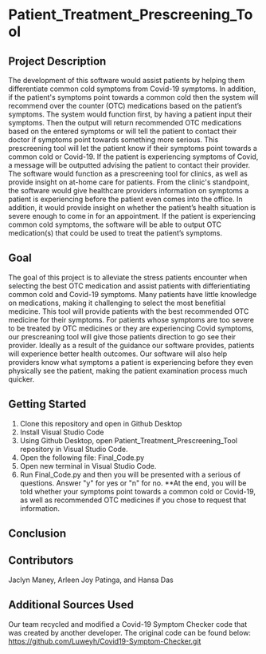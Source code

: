 # Patient_Treatment_Prescreening_Tool

## Project Description
The development of this software would assist patients by helping them differentiate common cold symptoms from Covid-19 symptoms. In addition, if the patient's symptoms point towards a common cold then the system will recommend over the counter (OTC) medications based on the patient’s symptoms. The system would function first, by having a patient input their symptoms. Then the output will return recommended OTC medications based on the entered symptoms or will tell the patient to contact their doctor if symptoms point towards something more serious. This prescreening tool will let the patient know if their symptoms point towards a common cold or Covid-19. If the patient is experiencing symptoms of Covid, a message will be outputted advising the patient to contact their provider. The software would function as a prescreening tool for clinics, as well as provide insight on at-home care for patients. From the clinic's standpoint, the software would give healthcare providers information on symptoms a patient is experiencing before the patient even comes into the office. In addition, it would provide insight on whether the patient’s health situation is severe enough to come in for an appointment. If the patient is experiencing common cold symptoms, the software will be able to output OTC medication(s) that could be used to treat the patient’s symptoms. 

## Goal
The goal of this project is to alleviate the stress patients encounter when selecting the best OTC medication and assist patients with differientiating common cold and Covid-19 symptoms. Many patients have little knowledge on medications, making it challenging to select the most benefitial medicine. This tool will provide patients with the best recommended OTC medicine for their symptoms. For patients whose symptoms are too severe to be treated by OTC medicines or they are experiencing Covid symptoms, our prescreaning tool will give those patients direction to go see their provider. Ideally as a result of the guidance our software provides, patients will experience better health outcomes. Our software will also help providers know what symptoms a patient is experiencing before they even physically see the patient, making the patient examination process much quicker. 

## Getting Started
1. Clone this repository and open in Github Desktop
2. Install Visual Studio Code
3. Using Github Desktop, open Patient_Treatment_Prescreening_Tool repository in Visual Studio Code. 
4. Open the following file: Final_Code.py
5. Open new terminal in Visual Studio Code.
6. Run Final_Code.py and then you will be presented with a serious of questions. Answer "y" for yes or "n" for no. 
**At the end, you will be told whether your symptoms point towards a common cold or Covid-19, as well as recommended OTC medicines if you chose to request that information.

## Conclusion

## Contributors
Jaclyn Maney, Arleen Joy Patinga, and Hansa Das

## Additional Sources Used
Our team recycled and modified a Covid-19 Symptom Checker code that was created by another developer. The original code can be found below:
https://github.com/Luweyh/Covid19-Symptom-Checker.git
